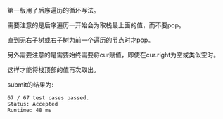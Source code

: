 第一版用了后序遍历的循环写法。

需要注意的是后序遍历一开始会为取栈最上面的值，而不要pop。

直到无右子树或右子树为前一个遍历的节点时才pop。

另外需要注意的是需要始终需要将cur赋值，即使在cur.right为空或类似空时。

这样才能将栈顶部的值再次取出。

submit的结果为:
```
67 / 67 test cases passed.
Status: Accepted
Runtime: 48 ms
```
